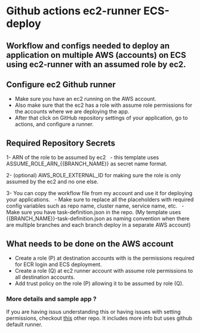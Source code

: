 # Github actions ec2-runner ECS-deploy
## Workflow and configs needed to deploy an application on multiple AWS (accounts) on ECS using ec2-runner with an assumed role by ec2.

## Configure ec2 Github runner
- Make sure you have an ec2 running on the AWS account.
- Also make sure that the ec2 has a role with assume role permissions for the accounts where we are deploying the app.
- After that click on GitHub repository settings of your application, go to actions, and configure a runner.

## Required Repository Secrets

1- ARN of the role to be assumed by ec2
  - this template uses ASSUME_ROLE_ARN_{{BRANCH_NAME}} as secret name format.

2- (optional) AWS_ROLE_EXTERNAL_ID for making sure the role is only assumed by the ec2 and no one else.

3- You can copy the workflow file from my account and use it for deploying your applications.
  - Make sure to replace all the placeholders with required config variables such as repo name, cluster name, service name, etc.
  - Make sure you have task-definition.json in the repo. (My template uses {{BRANCH_NAME}}-task-definition.json as naming convention when there are multiple branches and each branch deploy in a separate AWS account)
## What needs to be done on the AWS account

- Create a role (P) at destination accounts with is the permissions required for ECR login and ECS deployment.
- Create a role (Q) at ec2 runner account with assume role permissions to all destination accounts.
- Add trust policy on the role (P) allowing it to be assumed by role (Q).

### More details and sample app ?
If you are having issus understanding this or having issues with setting permissions, checkout [this](https://github.com/harshit9715/github-actions-aws-ecs-deploy) other repo. It includes more info but uses github default runner.
